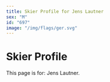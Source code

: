 ```yaml
---
title: Skier Profile for Jens Lautner
sex: "M"
id: "697"
image: "/img/flags/ger.svg" 
---
```


# Skier Profile

This page is for: Jens Lautner.
    